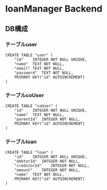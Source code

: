 # loanManager Backend

## DB構成

### テーブルuser
```
CREATE TABLE "user" (
	"id"	INTEGER NOT NULL UNIQUE,
	"name"	TEXT NOT NULL,
	"email"	TEXT NOT NULL,
	"password"	TEXT NOT NULL,
	PRIMARY KEY("id" AUTOINCREMENT)
)
```

### テーブルcoUser
```
CREATE TABLE "coUser" (
	"id"	INTEGER NOT NULL UNIQUE,
	"name"	TEXT NOT NULL,
	"parentId"	INTEGER NOT NULL,
	PRIMARY KEY("id" AUTOINCREMENT)
)
```

### テーブルloan
```
CREATE TABLE "loan" (
	"id"	INTEGER NOT NULL UNIQUE,
	"debtorId"	INTEGER NOT NULL,
	"creditorId"	INTEGER NOT NULL,
	"amount"	INTEGER NOT NULL,
	"name"	TEXT NOT NULL,
	PRIMARY KEY("id" AUTOINCREMENT)
)
```